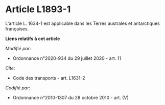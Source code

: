 # Article L1893-1

L'article L. 1634-1 est applicable dans les Terres australes et antarctiques françaises.

**Liens relatifs à cet article**

_Modifié par_:

  - Ordonnance n°2020-934 du 29 juillet 2020 - art. 11

_Cite_:

  - Code des transports - art. L1631-2

_Codifié par_:

  - Ordonnance n°2010-1307 du 28 octobre 2010 - art. (V)
